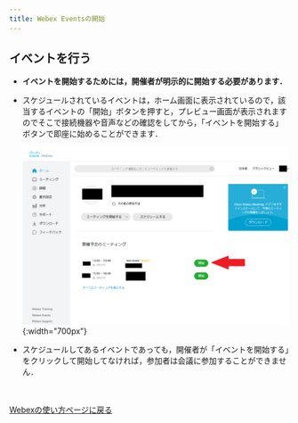 ```yaml
---
title: Webex Eventsの開始
---
```


## イベントを行う
* **イベントを開始するためには，開催者が明示的に開始する必要があります．**
* スケジュールされているイベントは，ホーム画面に表示されているので，該当するイベントの「開始」ボタンを押すと，プレビュー画面が表示されますのでそこで接続機器や音声などの確認をしてから，「イベントを開始する」ボタンで即座に始めることができます．

	![ホーム画面イベント開始](img/webex_events_open.png){:width="700px"}

* スケジュールしてあるイベントであっても，開催者が「イベントを開始する」をクリックして開始してなければ，参加者は会議に参加することができません．


<br>
<br>
<a href="index" target="_blank">Webexの使い方ページに戻る</a>
